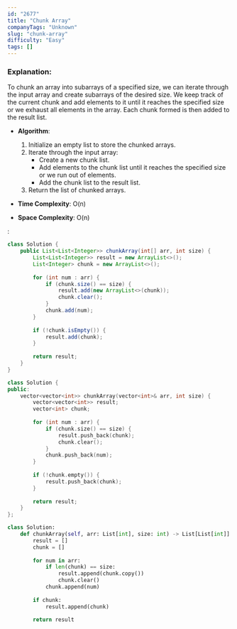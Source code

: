 ```yaml
---
id: "2677"
title: "Chunk Array"
companyTags: "Unknown"
slug: "chunk-array"
difficulty: "Easy"
tags: []
---
```


### Explanation:
To chunk an array into subarrays of a specified size, we can iterate through the input array and create subarrays of the desired size. We keep track of the current chunk and add elements to it until it reaches the specified size or we exhaust all elements in the array. Each chunk formed is then added to the result list.

- **Algorithm**:
  1. Initialize an empty list to store the chunked arrays.
  2. Iterate through the input array:
     - Create a new chunk list.
     - Add elements to the chunk list until it reaches the specified size or we run out of elements.
     - Add the chunk list to the result list.
  3. Return the list of chunked arrays.

- **Time Complexity**: O(n)
- **Space Complexity**: O(n)

:

```java
class Solution {
    public List<List<Integer>> chunkArray(int[] arr, int size) {
        List<List<Integer>> result = new ArrayList<>();
        List<Integer> chunk = new ArrayList<>();
        
        for (int num : arr) {
            if (chunk.size() == size) {
                result.add(new ArrayList<>(chunk));
                chunk.clear();
            }
            chunk.add(num);
        }
        
        if (!chunk.isEmpty()) {
            result.add(chunk);
        }
        
        return result;
    }
}
```

```cpp
class Solution {
public:
    vector<vector<int>> chunkArray(vector<int>& arr, int size) {
        vector<vector<int>> result;
        vector<int> chunk;
        
        for (int num : arr) {
            if (chunk.size() == size) {
                result.push_back(chunk);
                chunk.clear();
            }
            chunk.push_back(num);
        }
        
        if (!chunk.empty()) {
            result.push_back(chunk);
        }
        
        return result;
    }
};
```

```python
class Solution:
    def chunkArray(self, arr: List[int], size: int) -> List[List[int]]:
        result = []
        chunk = []
        
        for num in arr:
            if len(chunk) == size:
                result.append(chunk.copy())
                chunk.clear()
            chunk.append(num)
        
        if chunk:
            result.append(chunk)
        
        return result
```